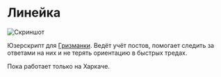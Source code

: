 Линейка
=======

![Скриншот](http://i.imgur.com/hgOlR3Y.png)

Юзерскрипт для [Гризманки](http://www.greasespot.net/). Ведёт учёт постов, помогает следить за ответами на них и не терять ориентацию в быстрых тредах.

Пока работает только на Харкаче.
